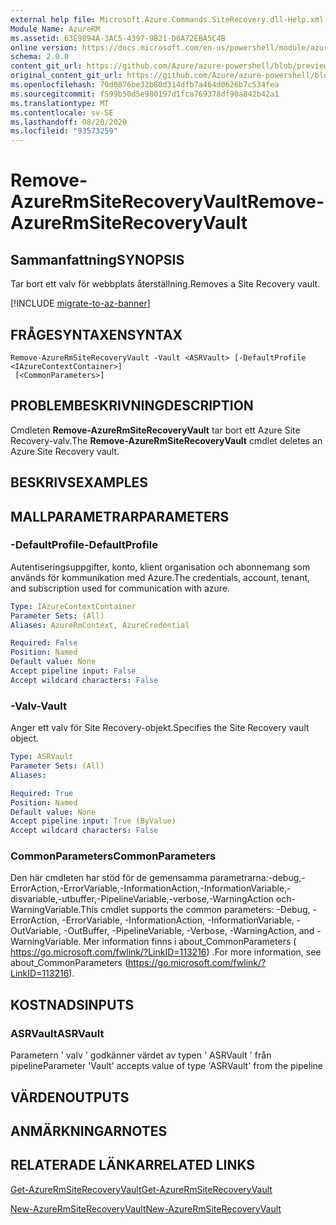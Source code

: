 ```yaml
---
external help file: Microsoft.Azure.Commands.SiteRecovery.dll-Help.xml
Module Name: AzureRM
ms.assetid: 63E9894A-3AC5-4397-9B21-D0A72EBA5C4B
online version: https://docs.microsoft.com/en-us/powershell/module/azurerm.siterecovery/remove-azurermsiterecoveryvault
schema: 2.0.0
content_git_url: https://github.com/Azure/azure-powershell/blob/preview/src/ResourceManager/SiteRecovery/Commands.SiteRecovery/help/Remove-AzureRmSiteRecoveryVault.md
original_content_git_url: https://github.com/Azure/azure-powershell/blob/preview/src/ResourceManager/SiteRecovery/Commands.SiteRecovery/help/Remove-AzureRmSiteRecoveryVault.md
ms.openlocfilehash: 70d0876be32b80d314dfb7a464d0626b7c534fea
ms.sourcegitcommit: f599b50d5e980197d1fca769378df90a842b42a1
ms.translationtype: MT
ms.contentlocale: sv-SE
ms.lasthandoff: 08/20/2020
ms.locfileid: "93573259"
---
```

# <span data-ttu-id="75352-101">Remove-AzureRmSiteRecoveryVault</span><span class="sxs-lookup"><span data-stu-id="75352-101">Remove-AzureRmSiteRecoveryVault</span></span>

## <span data-ttu-id="75352-102">Sammanfattning</span><span class="sxs-lookup"><span data-stu-id="75352-102">SYNOPSIS</span></span>
<span data-ttu-id="75352-103">Tar bort ett valv för webbplats återställning.</span><span class="sxs-lookup"><span data-stu-id="75352-103">Removes a Site Recovery vault.</span></span>

[!INCLUDE [migrate-to-az-banner](../../includes/migrate-to-az-banner.md)]

## <span data-ttu-id="75352-104">FRÅGESYNTAXEN</span><span class="sxs-lookup"><span data-stu-id="75352-104">SYNTAX</span></span>

```
Remove-AzureRmSiteRecoveryVault -Vault <ASRVault> [-DefaultProfile <IAzureContextContainer>]
 [<CommonParameters>]
```

## <span data-ttu-id="75352-105">PROBLEMBESKRIVNING</span><span class="sxs-lookup"><span data-stu-id="75352-105">DESCRIPTION</span></span>
<span data-ttu-id="75352-106">Cmdleten **Remove-AzureRmSiteRecoveryVault** tar bort ett Azure Site Recovery-valv.</span><span class="sxs-lookup"><span data-stu-id="75352-106">The **Remove-AzureRmSiteRecoveryVault** cmdlet deletes an Azure Site Recovery vault.</span></span>

## <span data-ttu-id="75352-107">BESKRIVS</span><span class="sxs-lookup"><span data-stu-id="75352-107">EXAMPLES</span></span>

## <span data-ttu-id="75352-108">MALLPARAMETRAR</span><span class="sxs-lookup"><span data-stu-id="75352-108">PARAMETERS</span></span>

### <span data-ttu-id="75352-109">-DefaultProfile</span><span class="sxs-lookup"><span data-stu-id="75352-109">-DefaultProfile</span></span>
<span data-ttu-id="75352-110">Autentiseringsuppgifter, konto, klient organisation och abonnemang som används för kommunikation med Azure.</span><span class="sxs-lookup"><span data-stu-id="75352-110">The credentials, account, tenant, and subscription used for communication with azure.</span></span>

```yaml
Type: IAzureContextContainer
Parameter Sets: (All)
Aliases: AzureRmContext, AzureCredential

Required: False
Position: Named
Default value: None
Accept pipeline input: False
Accept wildcard characters: False
```

### <span data-ttu-id="75352-111">-Valv</span><span class="sxs-lookup"><span data-stu-id="75352-111">-Vault</span></span>
<span data-ttu-id="75352-112">Anger ett valv för Site Recovery-objekt.</span><span class="sxs-lookup"><span data-stu-id="75352-112">Specifies the Site Recovery vault object.</span></span>

```yaml
Type: ASRVault
Parameter Sets: (All)
Aliases: 

Required: True
Position: Named
Default value: None
Accept pipeline input: True (ByValue)
Accept wildcard characters: False
```

### <span data-ttu-id="75352-113">CommonParameters</span><span class="sxs-lookup"><span data-stu-id="75352-113">CommonParameters</span></span>
<span data-ttu-id="75352-114">Den här cmdleten har stöd för de gemensamma parametrarna:-debug,-ErrorAction,-ErrorVariable,-InformationAction,-InformationVariable,-disvariable,-utbuffer,-PipelineVariable,-verbose,-WarningAction och-WarningVariable.</span><span class="sxs-lookup"><span data-stu-id="75352-114">This cmdlet supports the common parameters: -Debug, -ErrorAction, -ErrorVariable, -InformationAction, -InformationVariable, -OutVariable, -OutBuffer, -PipelineVariable, -Verbose, -WarningAction, and -WarningVariable.</span></span> <span data-ttu-id="75352-115">Mer information finns i about_CommonParameters ( https://go.microsoft.com/fwlink/?LinkID=113216) .</span><span class="sxs-lookup"><span data-stu-id="75352-115">For more information, see about_CommonParameters (https://go.microsoft.com/fwlink/?LinkID=113216).</span></span>

## <span data-ttu-id="75352-116">KOSTNADS</span><span class="sxs-lookup"><span data-stu-id="75352-116">INPUTS</span></span>

### <span data-ttu-id="75352-117">ASRVault</span><span class="sxs-lookup"><span data-stu-id="75352-117">ASRVault</span></span>
<span data-ttu-id="75352-118">Parametern ' valv ' godkänner värdet av typen ' ASRVault ' från pipeline</span><span class="sxs-lookup"><span data-stu-id="75352-118">Parameter 'Vault' accepts value of type 'ASRVault' from the pipeline</span></span>

## <span data-ttu-id="75352-119">VÄRDEN</span><span class="sxs-lookup"><span data-stu-id="75352-119">OUTPUTS</span></span>

## <span data-ttu-id="75352-120">ANMÄRKNINGAR</span><span class="sxs-lookup"><span data-stu-id="75352-120">NOTES</span></span>

## <span data-ttu-id="75352-121">RELATERADE LÄNKAR</span><span class="sxs-lookup"><span data-stu-id="75352-121">RELATED LINKS</span></span>

[<span data-ttu-id="75352-122">Get-AzureRmSiteRecoveryVault</span><span class="sxs-lookup"><span data-stu-id="75352-122">Get-AzureRmSiteRecoveryVault</span></span>](./Get-AzureRmSiteRecoveryVault.md)

[<span data-ttu-id="75352-123">New-AzureRmSiteRecoveryVault</span><span class="sxs-lookup"><span data-stu-id="75352-123">New-AzureRmSiteRecoveryVault</span></span>](./New-AzureRmSiteRecoveryVault.md)
